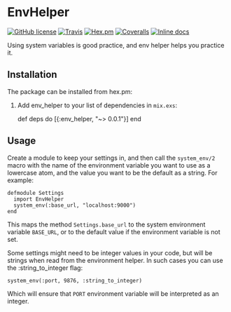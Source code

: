 # EnvHelper

[![GitHub license](https://img.shields.io/badge/license-MIT-blue.svg?style=flat-square)](https://raw.githubusercontent.com/manheim/env_helper/master/LICENSE)
[![Travis](https://img.shields.io/travis/manheim/env_helper.svg?maxAge=2592000&style=flat-square)](https://travis-ci.org/manheim/env_helper)
[![Hex.pm](https://img.shields.io/hexpm/v/env_helper.svg?maxAge=2592000&style=flat-square)](https://hex.pm/packages/env_helper)
[![Coveralls](https://img.shields.io/coveralls/manheim/env_helper.svg?maxAge=2592000&style=flat-square)](https://coveralls.io/github/manheim/env_helper)
[![Inline docs](http://inch-ci.org/github/manheim/env_helper.svg)](http://inch-ci.org/github/manheim/env_helper)

Using system variables is good practice, and env helper helps you practice it.

## Installation

The package can be installed from hex.pm:

  1. Add env_helper to your list of dependencies in `mix.exs`:

        def deps do
          [{:env_helper, "~> 0.0.1"}]
        end

## Usage

Create a module to keep your settings in, and then call the `system_env/2` macro with the name of the environment variable you want to use as a lowercase atom, and the value you want to be the default as a string. For example:

    defmodule Settings
      import EnvHelper
      system_env(:base_url, "localhost:9000")
    end

This maps the method `Settings.base_url` to the system environment variable `BASE_URL`, or to the default value if the environment variable is not set.

Some settings might need to be integer values in your code, but will be strings when read from the environment helper. In such cases you can use the :string_to_integer flag:

    system_env(:port, 9876, :string_to_integer)

Which will ensure that `PORT` environment variable will be interpreted as an integer.
